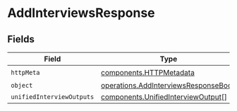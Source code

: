 # AddInterviewsResponse


## Fields

| Field                                                                                        | Type                                                                                         | Required                                                                                     | Description                                                                                  |
| -------------------------------------------------------------------------------------------- | -------------------------------------------------------------------------------------------- | -------------------------------------------------------------------------------------------- | -------------------------------------------------------------------------------------------- |
| `httpMeta`                                                                                   | [components.HTTPMetadata](../../models/components/httpmetadata.md)                           | :heavy_check_mark:                                                                           | N/A                                                                                          |
| `object`                                                                                     | [operations.AddInterviewsResponseBody](../../models/operations/addinterviewsresponsebody.md) | :heavy_minus_sign:                                                                           | N/A                                                                                          |
| `unifiedInterviewOutputs`                                                                    | [components.UnifiedInterviewOutput](../../models/components/unifiedinterviewoutput.md)[]     | :heavy_minus_sign:                                                                           | N/A                                                                                          |